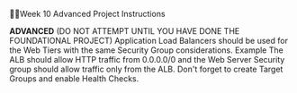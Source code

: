 🐱‍👤Week 10 Advanced Project Instructions


**ADVANCED** (DO NOT ATTEMPT UNTIL YOU HAVE DONE THE FOUNDATIONAL PROJECT)
Application Load Balancers should be used for the Web Tiers with the same Security Group considerations. Example The ALB should allow HTTP traffic from 0.0.0.0/0 and the Web Server Security group should allow traffic only from the ALB. Don't forget to create Target Groups and enable Health Checks.

